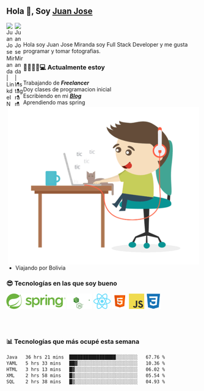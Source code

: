 ## Hola 👋, Soy [Juan Jose](http://juanjoses.me)

<a href="https://www.linkedin.com/in/juanjosemirandam/">
  <img align="left" alt="Juan Jose Miranda | LinkdeIN" width="22px" src="https://cdn.jsdelivr.net/npm/simple-icons@v3/icons/linkedin.svg" />
</a>

<a href="https://www.instagram.com/juan.jose.miranda/">
  <img align="left" alt="Juan Jose Miranda | Instagram" width="22px" src="https://cdn.jsdelivr.net/npm/simple-icons@v3/icons/instagram.svg" />
</a>

<br /> <br />

Hola soy Juan Jose Miranda soy Full Stack Developer y me gusta programar y tomar fotografias.

<img align="right" alt="GIF" src="./images/gif-juanjose.gif" width="500" max-height="320" />

### 👨‍💻🕵‍♀💻 Actualmente estoy

- Trabajando de ***Freelancer***
- Doy clases de programacion inicial
- Escribiendo en mi ***[Blog](http://juanjoses.me)***
- Aprendiendo mas spring
- Viajando por Bolivia 

### 😎 Tecnologías en las que soy bueno

<code><img alt="Spring" height="40px" src="./images/spring-icon.svg"/></code>
<code><img alt="NodeJS" height="40px" src="./images/nodejs-icon.svg" /></code>
<code><img alt="ReactJS" height="40px" src="./images/react-icon.svg" /></code>
<code><img alt="HTML5" height="40px" src="./images/html-icon.png" /></code>
<code><img alt="JavaScript" height="40px" src="./images/js-icon.png"  /></code>
<code><img alt="CSS3" height="40px" src="./images/css-icon.png" /></code>

<br/><br/>

### 📊 Tecnologías que más ocupé esta semana

<!--START_SECTION:waka-->
```text
Java   36 hrs 21 mins  █████████████████░░░░░░░░   67.76 % 
YAML   5 hrs 33 mins   ██▓░░░░░░░░░░░░░░░░░░░░░░   10.36 % 
HTML   3 hrs 13 mins   █▓░░░░░░░░░░░░░░░░░░░░░░░   06.02 % 
XML    2 hrs 58 mins   █▒░░░░░░░░░░░░░░░░░░░░░░░   05.54 % 
SQL    2 hrs 38 mins   █▒░░░░░░░░░░░░░░░░░░░░░░░   04.93 % 
```
<!--END_SECTION:waka-->

<!-- ### 📌🤓 Últimos artículos en mi blog -->
